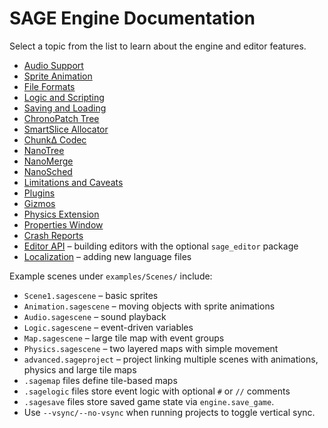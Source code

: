 # SAGE Engine Documentation

Select a topic from the list to learn about the engine and editor features.
* [Audio Support](audio.md)
* [Sprite Animation](animation.md)
* [File Formats](formats.md)
* [Logic and Scripting](logic.md)
* [Saving and Loading](save_load.md)
* [ChronoPatch Tree](chronopatch.md)
* [SmartSlice Allocator](smart_slice.md)
* [ChunkΔ Codec](chunk_delta.md)
* [NanoTree](nano_tree.md)
* [NanoMerge](nano_merge.md)
* [NanoSched](nano_sched.md)
* [Limitations and Caveats](limitations.md)
* [Plugins](plugins.md)
* [Gizmos](gizmos.md)
* [Physics Extension](physics.md)
* [Properties Window](properties_window.md)
* [Crash Reports](crash_reports.md)
* [Editor API](editor_api.md) – building editors with the optional ``sage_editor`` package
* [Localization](localization.md) – adding new language files

Example scenes under `examples/Scenes/` include:
- `Scene1.sagescene` – basic sprites
- `Animation.sagescene` – moving objects with sprite animations
- `Audio.sagescene` – sound playback
- `Logic.sagescene` – event-driven variables
- `Map.sagescene` – large tile map with event groups
- `Physics.sagescene` – two layered maps with simple movement
- `advanced.sageproject` – project linking multiple scenes with animations, physics and large tile maps
- `.sagemap` files define tile-based maps
- `.sagelogic` files store event logic with optional `#` or `//` comments
- `.sagesave` files store saved game state via `engine.save_game`.
- Use `--vsync/--no-vsync` when running projects to toggle vertical sync.
